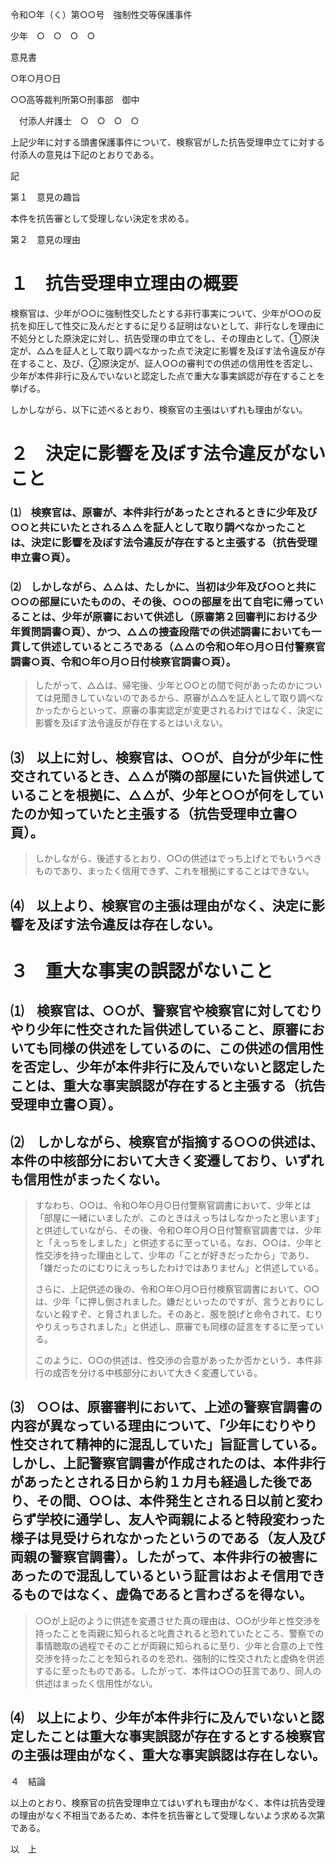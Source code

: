 令和○年（く）第○○号　強制性交等保護事件

少年　○　○　○　○

意見書

○年○月○日

○○高等裁判所第○刑事部　御中

　付添人弁護士　○　○　○　○

上記少年に対する頭書保護事件について、検察官がした抗告受理申立てに対する付添人の意見は下記のとおりである。

記

第１　意見の趣旨

本件を抗告審として受理しない決定を求める。

第２　意見の理由

# １　抗告受理申立理由の概要

検察官は、少年が○○に強制性交したとする非行事実について、少年が○○の反抗を抑圧して性交に及んだとするに足りる証明はないとして、非行なしを理由に不処分とした原決定に対し、抗告受理の申立てをし、その理由として、①原決定が、△△を証人として取り調べなかった点で決定に影響を及ぼす法令違反が存在すること、及び、②原決定が、証人○○の審判での供述の信用性を否定し、少年が本件非行に及んでいないと認定した点で重大な事実誤認が存在することを挙げる。

しかしながら、以下に述べるとおり、検察官の主張はいずれも理由がない。

# ２　決定に影響を及ぼす法令違反がないこと

### ⑴　検察官は、原審が、本件非行があったとされるときに少年及び○○と共にいたとされる△△を証人として取り調べなかったことは、決定に影響を及ぼす法令違反が存在すると主張する（抗告受理申立書○頁）。

### ⑵　しかしながら、△△は、たしかに、当初は少年及び○○と共に○○の部屋にいたものの、その後、○○の部屋を出て自宅に帰っていることは、少年が原審において供述し（原審第２回審判における少年質問調書○頁）、かつ、△△の捜査段階での供述調書においても一貫して供述しているところである（△△の令和○年○月○日付警察官調書○頁、令和○年○月○日付検察官調書○頁）。

> したがって、△△は、帰宅後、少年と○○との間で何があったのかについては見聞きしていないのであるから、原審が△△を証人として取り調べなかったからといって、原審の事実認定が変更されるわけではなく、決定に影響を及ぼす法令違反が存在するとはいえない。

## ⑶　以上に対し、検察官は、○○が、自分が少年に性交されているとき、△△が隣の部屋にいた旨供述していることを根拠に、△△が、少年と○○が何をしていたのか知っていたと主張する（抗告受理申立書○頁）。

> しかしながら、後述するとおり、○○の供述はでっち上げとでもいうべきものであり、まったく信用できず、これを根拠にすることはできない。

## ⑷　以上より、検察官の主張は理由がなく、決定に影響を及ぼす法令違反は存在しない。

# ３　重大な事実の誤認がないこと

## ⑴　検察官は、○○が、警察官や検察官に対してむりやり少年に性交された旨供述していること、原審においても同様の供述をしているのに、この供述の信用性を否定し、少年が本件非行に及んでいないと認定したことは、重大な事実誤認が存在すると主張する（抗告受理申立書○頁）。

## ⑵　しかしながら、検察官が指摘する○○の供述は、本件の中核部分において大きく変遷しており、いずれも信用性がまったくない。

> すなわち、○○は、令和○年○月○日付警察官調書において、少年とは「部屋に一緒にいましたが、このときはえっちはしなかったと思います」と供述していながら、その後、令和○年○月○日付警察官調書では、少年と「えっちをしました」と供述するに至っている。なお、○○は、少年と性交渉を持った理由として、少年の「ことが好きだったから」であり、「嫌だったのにむりにえっちしたわけではありません」と供述している。
>
> さらに、上記供述の後の、令和○年○月○日付検察官調書において、○○は、少年「に押し倒されました。嫌だといったのですが、言うとおりにしないと殺すぞ、と脅されました。そのあと、服を脱げと命令されて、むりやりえっちされました」と供述し、原審でも同様の証言をするに至っている。
>
> このように、○○の供述は、性交渉の合意があったか否かという、本件非行の成否を分ける中核部分において大きく変遷している。

## ⑶　○○は、原審審判において、上述の警察官調書の内容が異なっている理由について、「少年にむりやり性交されて精神的に混乱していた」旨証言している。しかし、上記警察官調書が作成されたのは、本件非行があったとされる日から約１カ月も経過した後であり、その間、○○は、本件発生とされる日以前と変わらず学校に通学し、友人や両親によると特段変わった様子は見受けられなかったというのである（友人及び両親の警察官調書）。したがって、本件非行の被害にあったので混乱しているという証言はおよそ信用できるものではなく、虚偽であると言わざるを得ない。

> ○○が上記のように供述を変遷させた真の理由は、○○が少年と性交渉を持ったことを両親に知られると叱責されると恐れていたところ、警察での事情聴取の過程でそのことが両親に知られるに至り、少年と合意の上で性交渉を持ったことを知られるのを恐れ、強制的に性交されたと虚偽を供述するに至ったものである。したがって、本件は○○の狂言であり、同人の供述はまったく信用性がない。

## ⑷　以上により、少年が本件非行に及んでいないと認定したことは重大な事実誤認が存在するとする検察官の主張は理由がなく、重大な事実誤認は存在しない。

４　結論

以上のとおり、検察官の抗告受理申立てはいずれも理由がなく、本件は抗告受理の理由がなく不相当であるため、本件を抗告審として受理しないよう求める次第である。

以　上
